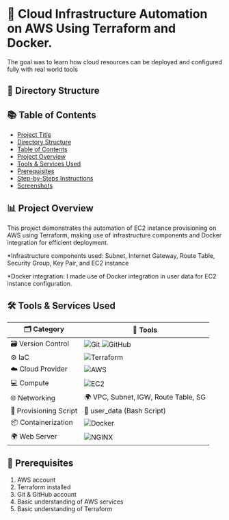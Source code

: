 # 🚀 Cloud Infrastructure Automation on AWS Using Terraform and Docker.
The goal was to learn how cloud resources can be deployed and configured fully  with real world tools

## 📁 Directory Structure


## 📚 Table of Contents 
- [Project Title](#project-title)
- [Directory Structure](#directory-structure)
- [Table of Contents](#table-of-contents)
- [Project Overview](#project-overviw)
- [Tools & Services Used](#tools-&-services-used)
- [Prerequisites](#prerequisites)
- [Step-by-Steps Instructions](#step-by-step-instructions)
- [Screenshots](screenshot)

## 📊 Project Overview 
This project demonstrates the automation of EC2 instance provisioning on AWS using Terraform, making use of infrastructure components and Docker integration for efficient deployment.

*Infrastructure components used: Subnet, Internet Gateway, Route Table, Security Group, Key Pair, and EC2 instance

*Docker integration: I made use of Docker integration in user data for EC2 instance configuration.


## 🛠️ Tools & Services Used
| 🗂️ Category            | 🧰 Tools |
|------------------------|---------|
| 🗃️ Version Control      | ![Git](https://img.shields.io/badge/Git-F05032?style=for-the-badge&logo=git&logoColor=white) ![GitHub](https://img.shields.io/badge/GitHub-100000?style=for-the-badge&logo=github&logoColor=white) |
| ⚙️ IaC                 | ![Terraform](https://img.shields.io/badge/Terraform-623CE4?style=for-the-badge&logo=terraform&logoColor=white) |
| ☁️ Cloud Provider      | ![AWS](https://img.shields.io/badge/AWS-232F3E?style=for-the-badge&logo=amazon-aws&logoColor=white) |
| 💻 Compute             | ![EC2](https://img.shields.io/badge/EC2-F58536?style=for-the-badge&logo=amazonec2&logoColor=white) |
| 🌐 Networking          | 🌍 VPC, Subnet, IGW, Route Table, SG |
| 📜 Provisioning Script | 📝 user_data (Bash Script) |
| 📦 Containerization    | ![Docker](https://img.shields.io/badge/Docker-2496ED?style=for-the-badge&logo=docker&logoColor=white) |
| 🌍 Web Server          | ![NGINX](https://img.shields.io/badge/Nginx-009639?style=for-the-badge&logo=nginx&logoColor=white) |


## 💫 Prerequisites

1. AWS account 
2. Terraform installed
3. Git & GitHub account
4. Basic understanding of AWS services
5. Basic understanding of Terraform
